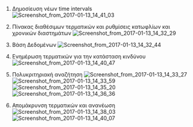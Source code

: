 1. Δημοσίευση νέων time intervals
![Screenshot_from_2017-01-13_14_41_03](/uploads/6e25d650b5829bcc30f92462e938b1f5/Screenshot_from_2017-01-13_14_41_03.png)


2. Πίνακας διαθέσιμων τερματικών και ρυθμίσεις κατωφλίων και χρονικών διαστημάτων 
![Screenshot_from_2017-01-13_14_32_29](/uploads/0e5e9645891fbcc1c0524624387c6f7a/Screenshot_from_2017-01-13_14_32_29.png)


3. Βάση Δεδομένων
![Screenshot_from_2017-01-13_14_32_44](/uploads/d76de91c5114abc829c6af73e7f7f172/Screenshot_from_2017-01-13_14_32_44.png)


4. Ενημέρωση τερματικών για την κατάσταση κινδύνου
![Screenshot_from_2017-01-13_14_40_47](/uploads/ecd33cf9f0b3e3764fc8adce38deadb1/Screenshot_from_2017-01-13_14_40_47.png)


5. Πολυκριτηριακή αναζήτηση
![Screenshot_from_2017-01-13_14_33_27](/uploads/78dc8b43b296fedc6768c776ce8e1b56/Screenshot_from_2017-01-13_14_33_27.png)
![Screenshot_from_2017-01-13_14_33_59](/uploads/b3c8a3098ff7d7bbd4e417570a052f90/Screenshot_from_2017-01-13_14_33_59.png)
![Screenshot_from_2017-01-13_14_35_20](/uploads/e7c04bfe38f650304fea51d2c49b34ef/Screenshot_from_2017-01-13_14_35_20.png)
![Screenshot_from_2017-01-13_14_36_36](/uploads/086f45d48fab80f2e9304c7b9571e0d8/Screenshot_from_2017-01-13_14_36_36.png)


6. Απομάκρυνση τερματικών και ανανέωση
![Screenshot_from_2017-01-13_14_38_03](/uploads/7816fe8dc18ddc66b3951284b8454cf2/Screenshot_from_2017-01-13_14_38_03.png)
![Screenshot_from_2017-01-13_14_40_07](/uploads/a2253bd1d651413479f2084bf1729b40/Screenshot_from_2017-01-13_14_40_07.png)



